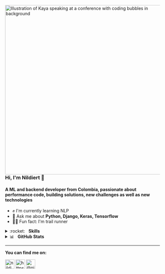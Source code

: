 <img align="right" src="https://raw.githubusercontent.com/nildiert/nildiert/master/nil_octocat.png" alt="Illustration of Kaya speaking at a conference with coding bubbles in background" height=550px/>

### Hi, I'm Nildiert 👋




<h4 >A ML and backend developer from Colombia, passionate about performance code, building solutions, new challenges as well as new technologies</h4>



- ✊ I'm currently learning NLP
- 💬 Ask me about **Python, Django, Keras, Tensorflow**
- 🏃‍♂️ Fun fact: I'm trail runner

<details>
	<summary>:rocket:&nbsp;&nbsp;&nbsp;<b>Skills</b></summary>
	<br/>
  <details>
	<summary>🤖&nbsp;&nbsp;&nbsp;<b>Programming Languages</b></summary>
   <br/>
    <p align="left">
      <img src="https://devicons.github.io/devicon/devicon.git/icons/python/python-original.svg" alt="python" width="40" height="40"/>
      <img src="https://devicons.github.io/devicon/devicon.git/icons/c/c-original.svg" alt="c" width="40" height="40"/>
      <img src="https://devicons.github.io/devicon/devicon.git/icons/ruby/ruby-original-wordmark.svg" alt="ruby" width="40" height="40"/>
      <img src="https://devicons.github.io/devicon/devicon.git/icons/javascript/javascript-original.svg" alt="javascript" width="40" height="40"/>
      <img src="https://devicons.github.io/devicon/devicon.git/icons/typescript/typescript-original.svg" alt="typescript" width="40" height="40"/>
    </p>
  </details>
  <details>
	<summary>🖌️&nbsp;&nbsp;&nbsp;<b>Frontend Development</b></summary>
   <br/>
    <p align="left">
      <img src="https://devicons.github.io/devicon/devicon.git/icons/react/react-original-wordmark.svg" alt="react" width="40" height="40"/>
      <img src="https://devicons.github.io/devicon/devicon.git/icons/angularjs/angularjs-original.svg" alt="angularjs" width="40" height="40"/>
      <img src="https://devicons.github.io/devicon/devicon.git/icons/bootstrap/bootstrap-plain.svg" alt="bootstrap" width="40" height="40"/> 
      <img src="https://devicons.github.io/devicon/devicon.git/icons/css3/css3-original-wordmark.svg" alt="css3" width="40" height="40"/>
    </p>
  </details>  
  <details>
	<summary>🧠&nbsp;&nbsp;&nbsp;<b>AI/ML</b></summary>
   <br/>
   <p align="left">
     <img src="https://www.vectorlogo.zone/logos/tensorflow/tensorflow-icon.svg" alt="tensorflow" width="40" height="40"/> 
     <img src="https://upload.wikimedia.org/wikipedia/commons/c/c9/Keras_Logo.jpg" alt="keras" width="40" height="40"/> 
     <img src="https://seeklogo.com/images/S/scikit-learn-logo-8766D07E2E-seeklogo.com.png" alt="scikit" height="40"/> 
     <img src="https://www.vectorlogo.zone/logos/opencv/opencv-icon.svg" alt="opencv" height="40" height="40"/> 
   </p>
  </details>    
  <details>
	<summary>🗄️&nbsp;&nbsp;&nbsp;<b>Database</b></summary>
   <br/>
   <p align="left">
     <img src="https://devicons.github.io/devicon/devicon.git/icons/postgresql/postgresql-original-wordmark.svg" alt="postgresql" width="40" height="40"/> 
     <img src="https://devicons.github.io/devicon/devicon.git/icons/mysql/mysql-original-wordmark.svg" alt="mysql" width="40" height="40"/>
   </p>
  </details>     
  <details>
	<summary>📉&nbsp;&nbsp;&nbsp;<b>Data Visualization</b></summary>
   <br/>
   <p align="left">
    <img src="https://upload.wikimedia.org/wikipedia/commons/0/01/Created_with_Matplotlib-logo.svg" alt="matplotlib" width="40" height="40"/>
    <img src="https://seaborn.pydata.org/_static/logo-wide-lightbg.svg" alt="seaborn" height="40"/>
   </p>
  </details>       
  <details>
	<summary>🐋&nbsp;&nbsp;&nbsp;<b>Devops</b></summary>
   <br/>
   <p align="left">
    <img src="https://devicons.github.io/devicon/devicon.git/icons/amazonwebservices/amazonwebservices-original-wordmark.svg" alt="aws" width="40" height="40"/>
    <img src="https://devicons.github.io/devicon/devicon.git/icons/docker/docker-original-wordmark.svg" alt="docker" width="40" height="40"/>
    <img src="https://www.vectorlogo.zone/logos/gnu_bash/gnu_bash-icon.svg" alt="bash" width="40" height="40"/>
    <img src="https://www.vectorlogo.zone/logos/vagrantup/vagrantup-icon.svg" alt="vagrant" width="40" height="40"/>
   </p>
  </details>     
  <details>
	<summary>☁️&nbsp;&nbsp;&nbsp;<b>Backend as a Service(BaaS)</b></summary>
   <br/>
   <p align="left">
    <img src="https://www.vectorlogo.zone/logos/firebase/firebase-icon.svg" alt="firebase" width="40" height="40"/>
   </p>
  </details>       
  <details>
	<summary>⚙️&nbsp;&nbsp;&nbsp;<b>Framework</b></summary>
   <br/>
 <p align="left">
  <img src="https://devicons.github.io/devicon/devicon.git/icons/django/django-original.svg" alt="django" width="40" height="40"/>
  <img src="https://www.vectorlogo.zone/logos/pocoo_flask/pocoo_flask-icon.svg" alt="flask" width="40" height="40"/>
  <img src="https://devicons.github.io/devicon/devicon.git/icons/rails/rails-original-wordmark.svg" alt="rails" width="40" height="40"/>
  <img src="https://devicons.github.io/devicon/devicon.git/icons/laravel/laravel-plain-wordmark.svg" alt="laravel" width="40" height="40"/>
 </p>
  </details>       
  <details>
	<summary>🐧&nbsp;&nbsp;&nbsp;<b>Other</b></summary>
   <br/>
    <p align="left">
      <img src="https://devicons.github.io/devicon/devicon.git/icons/linux/linux-original.svg" alt="linux" width="40" height="40"/>
      <img src="https://www.vectorlogo.zone/logos/git-scm/git-scm-icon.svg" alt="git" width="40" height="40"/>     
    </p>
  </details>     
  
</details>

<details>
	<summary>📊&nbsp;&nbsp;&nbsp;<b>GitHub Stats</b></summary>
	<br/>  
	<p>&nbsp;<img align="left" src="https://github-readme-stats.vercel.app/api?username=nildiert&show_icons=true" alt="nildiert" /></p>
</details>



---


**You can find me on:**

<p align="left">
<a href="https://twitter.com/nildiert" target="blank"><img align="center" src="https://cdn.jsdelivr.net/npm/simple-icons@3.0.1/icons/twitter.svg" alt="nildiert" height="30" width="30" /></a>
<a href="https://linkedin.com/in/https://www.linkedin.com/nildiert" target="blank"><img align="center" src="https://cdn.jsdelivr.net/npm/simple-icons@3.0.1/icons/linkedin.svg" alt="https://www.linkedin.com/nildiert" height="30" width="30" /></a>
<a href="https://medium.com/@niljordan23" target="blank"><img align="center" src="https://cdn.jsdelivr.net/npm/simple-icons@3.0.1/icons/medium.svg" alt="@niljordan23" height="30" width="30" /></a>
</p>
